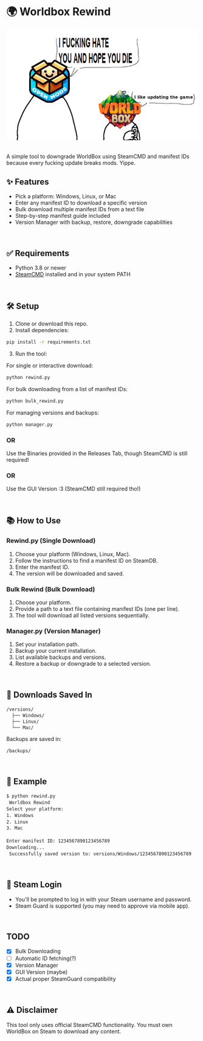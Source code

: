 # 🌍 Worldbox Rewind

![alt text](assets/mewhen.png)

</br>
A simple tool to downgrade WorldBox using SteamCMD and manifest IDs because every fucking update breaks mods. Yippe.

</br>

## ✨ Features

* Pick a platform: Windows, Linux, or Mac
* Enter any manifest ID to download a specific version
* Bulk download multiple manifest IDs from a text file
* Step-by-step manifest guide included
* Version Manager with backup, restore, downgrade capabilities

</br>

## ✅ Requirements

* Python 3.8 or newer
* [SteamCMD](https://developer.valvesoftware.com/wiki/SteamCMD) installed and in your system PATH


</br>

## 🛠️ Setup

1. Clone or download this repo.
2. Install dependencies:

```bash
pip install -r requirements.txt
```

3. Run the tool:

For single or interactive download:

```bash
python rewind.py
```

For bulk downloading from a list of manifest IDs:

```bash
python bulk_rewind.py
```

For managing versions and backups:

```bash
python manager.py
```
### OR

Use the Binaries provided in the Releases Tab, though SteamCMD is still required!

### OR

Use the GUI Version :3 (SteamCMD still required tho!)

</br>

## 📚 How to Use

### Rewind.py (Single Download)

1. Choose your platform (Windows, Linux, Mac).
2. Follow the instructions to find a manifest ID on SteamDB.
3. Enter the manifest ID.
4. The version will be downloaded and saved.

### Bulk Rewind (Bulk Download)

1. Choose your platform.
2. Provide a path to a text file containing manifest IDs (one per line).
3. The tool will download all listed versions sequentially.

### Manager.py (Version Manager)

1. Set your installation path.
2. Backup your current installation.
3. List available backups and versions.
4. Restore a backup or downgrade to a selected version.

</br>

## 📁 Downloads Saved In

```
/versions/
  ├── Windows/
  ├── Linux/
  └── Mac/
```

Backups are saved in:

```
/backups/
```

</br>

## 📸 Example

```bash
$ python rewind.py
 Worldbox Rewind
Select your platform:
1. Windows
2. Linux
3. Mac

Enter manifest ID: 1234567890123456789
Downloading...
 Successfully saved version to: versions/Windows/1234567890123456789
```

</br>

## 🔐 Steam Login

* You'll be prompted to log in with your Steam username and password.
* Steam Guard is supported (you may need to approve via mobile app).

</br>

## TODO
- [x] Bulk Downloading
- [ ] Automatic ID fetching(?)
- [x] Version Manager
- [x] GUI Version (maybe)
- [x] Actual proper SteamGuard compatibility

</br>

## ⚠️ Disclaimer

This tool only uses official SteamCMD functionality. You must own WorldBox on Steam to download any content.
